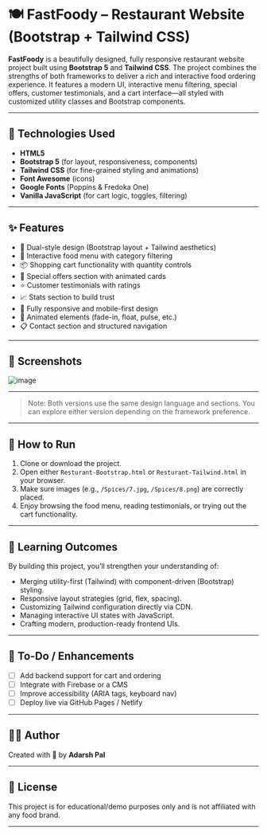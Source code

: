 # 🍽️ FastFoody – Restaurant Website (Bootstrap + Tailwind CSS)

**FastFoody** is a beautifully designed, fully responsive restaurant website project built using **Bootstrap 5** and **Tailwind CSS**. The project combines the strengths of both frameworks to deliver a rich and interactive food ordering experience. It features a modern UI, interactive menu filtering, special offers, customer testimonials, and a cart interface—all styled with customized utility classes and Bootstrap components.

---

## 🔧 Technologies Used

- **HTML5**
- **Bootstrap 5** (for layout, responsiveness, components)
- **Tailwind CSS** (for fine-grained styling and animations)
- **Font Awesome** (icons)
- **Google Fonts** (Poppins & Fredoka One)
- **Vanilla JavaScript** (for cart logic, toggles, filtering)

---

## ✨ Features

- 🎨 Dual-style design (Bootstrap layout + Tailwind aesthetics)
- 🍕 Interactive food menu with category filtering
- 📦 Shopping cart functionality with quantity controls
- 💸 Special offers section with animated cards
- ⭐ Customer testimonials with ratings
- 📈 Stats section to build trust
- 📱 Fully responsive and mobile-first design
- 🎥 Animated elements (fade-in, float, pulse, etc.)
- 📋 Contact section and structured navigation

---

## 📸 Screenshots
![image](https://github.com/user-attachments/assets/f3d69c59-270a-4f25-9eae-cf83d758c64c)


---

> Note: Both versions use the same design language and sections. You can explore either version depending on the framework preference.

---

## 🚀 How to Run

1. Clone or download the project.
2. Open either `Resturant-Bootstrap.html` or `Resturant-Tailwind.html` in your browser.
3. Make sure images (e.g., `/Spices/7.jpg`, `/Spices/8.png`) are correctly placed.
4. Enjoy browsing the food menu, reading testimonials, or trying out the cart functionality.

---

## 🎯 Learning Outcomes

By building this project, you’ll strengthen your understanding of:

- Merging utility-first (Tailwind) with component-driven (Bootstrap) styling.
- Responsive layout strategies (grid, flex, spacing).
- Customizing Tailwind configuration directly via CDN.
- Managing interactive UI states with JavaScript.
- Crafting modern, production-ready frontend UIs.

---

## 📝 To-Do / Enhancements

- [ ] Add backend support for cart and ordering
- [ ] Integrate with Firebase or a CMS
- [ ] Improve accessibility (ARIA tags, keyboard nav)
- [ ] Deploy live via GitHub Pages / Netlify

---

## 🙋‍♂️ Author

Created with 💖 by **Adarsh Pal** 

---

## 📄 License

This project is for educational/demo purposes only and is not affiliated with any food brand.

---

